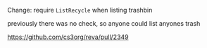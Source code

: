 Change: require `ListRecycle` when listing trashbin

previously there was no check, so anyone could list anyones trash

https://github.com/cs3org/reva/pull/2349
